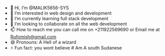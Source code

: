 - 👋 Hi, I’m @MALIK5656-SYS
- 👀 I’m interested in web design and development 
- 🌱 I’m currently learning full stack development 
- 💞️ I’m looking to collaborate on all the web development 
- 📫 How to reach me you can call me on +211922569690 or Email me at Rufomish@gmail.com
- 😄 Pronouns: A Hell of a wizard 
- ⚡ Fun fact: you wont believe # Am A south Sudanese 

<!---
MALIK5656-SYS/MALIK5656-SYS is a ✨ special ✨ repository because its `README.md` (this file) appears on your GitHub profile.
You can click the Preview link to take a look at your changes.
--->
